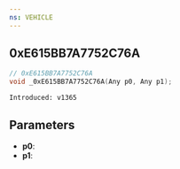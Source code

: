 ```yaml
---
ns: VEHICLE
---
```

## 0xE615BB7A7752C76A

```c
// 0xE615BB7A7752C76A
void _0xE615BB7A7752C76A(Any p0, Any p1);
```

```
Introduced: v1365
```

## Parameters
* **p0**:
* **p1**:

